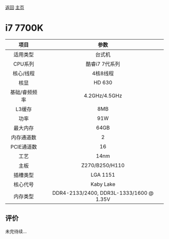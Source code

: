 [返回](../../../)  [主页](https://github.com/93Alliance/diy-pc/)
# i7 7700K

| 项目 | 参数 |
| :------: | :------: |
|适用类型 | 台式机|
|CPU系列| 酷睿i7 7代系列 |
|核心/线程| 4核8线程|
|核显| HD 630 |
|基础/睿频频率 |4.2GHz/4.5GHz|
| L3缓存| 8MB|
|功率| 91W |
|最大内存| 64GB |
|内存通道数| 2 |
|PCIE通道数| 16 |
|工艺|14nm |
|主板| Z270/B250/H110  |
|插槽类型| LGA 1151 |
|核心代号|  Kaby Lake |
|内存类型| DDR4-2133/2400, DDR3L-1333/1600 @ 1.35V |

## 评价

 未完待续...